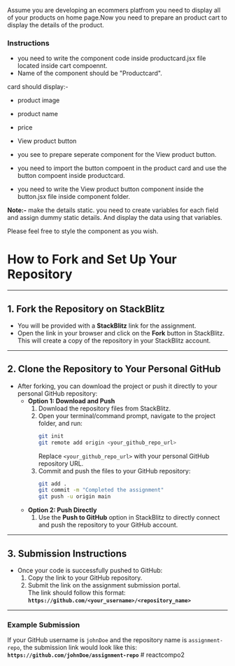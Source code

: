 Assume you are developing an ecommers platfrom you need to display all of your products on home page.Now you need to prepare an product cart to display the details of the product.


### Instructions

- you need to write the component code inside productcard.jsx file located inside cart compoennt.
- Name of the component should be "Productcard".

card should display:- 
- product image
- product name 
- price
- View product button

- you see to prepare seperate component for the View product button.
- you need to import the button compoent in the product card and use the button compoent inside productcard.
- you need to write the View product button component inside the button.jsx file inside component folder. 

**Note:-** make the details static. you need to create variables for each field and assign dummy static details. And display the data using that variables.

Please feel free to style the component as you wish.



# **How to Fork and Set Up Your Repository**

---

## **1. Fork the Repository on StackBlitz**

- You will be provided with a **StackBlitz** link for the assignment.
- Open the link in your browser and click on the **Fork** button in StackBlitz.  
  This will create a copy of the repository in your StackBlitz account.

---

## **2. Clone the Repository to Your Personal GitHub**

- After forking, you can download the project or push it directly to your personal GitHub repository:
  - **Option 1: Download and Push**
    1. Download the repository files from StackBlitz.
    2. Open your terminal/command prompt, navigate to the project folder, and run:
       ```bash
       git init
       git remote add origin <your_github_repo_url>
       ```
       Replace `<your_github_repo_url>` with your personal GitHub repository URL.
    3. Commit and push the files to your GitHub repository:
       ```bash
       git add .
       git commit -m "Completed the assignment"
       git push -u origin main
       ```
  - **Option 2: Push Directly**
    1. Use the **Push to GitHub** option in StackBlitz to directly connect and push the repository to your GitHub account.

---

## **3. Submission Instructions**

- Once your code is successfully pushed to GitHub:
  1. Copy the link to your GitHub repository.
  2. Submit the link on the assignment submission portal.  
     The link should follow this format:  
     **`https://github.com/<your_username>/<repository_name>`**

---

### **Example Submission**

If your GitHub username is `johnDoe` and the repository name is `assignment-repo`, the submission link would look like this:  
**`https://github.com/johnDoe/assignment-repo`**
#   r e a c t c o m p o 2  
 